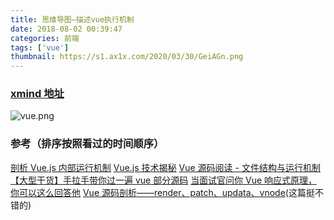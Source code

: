 ```yaml
---
title: 思维导图—描述vue执行机制
date: 2018-08-02 00:39:47
categories: 前端
tags: ['vue']
thumbnail: https://s1.ax1x.com/2020/03/30/GeiAGn.png
---
```


### [xmind 地址](https://github.com/zhouatie/read-vue/tree/master/data)

<!-- more -->

![vue.png](https://zhouatie.github.io/read-vue/data/vue.png)

### 参考（排序按照看过的时间顺序）

[剖析 Vue.js 内部运行机制](https://juejin.im/book/5a36661851882538e2259c0f/section/5a37bbb35188257d167a4d64)
[Vue.js 技术揭秘](https://ustbhuangyi.github.io/vue-analysis/)
[Vue 源码阅读 - 文件结构与运行机制](https://segmentfault.com/a/1190000015440980)
[【大型干货】手拉手带你过一遍 vue 部分源码](https://juejin.im/post/5adff30f518825672d33d596#heading-14)
[当面试官问你 Vue 响应式原理，你可以这么回答他](https://juejin.im/post/5adf0085518825673123da9a)
[Vue 源码剖析——render、patch、updata、vnode](https://juejin.im/post/5b28f54be51d45587f49fd41)(这篇挺不错的)
